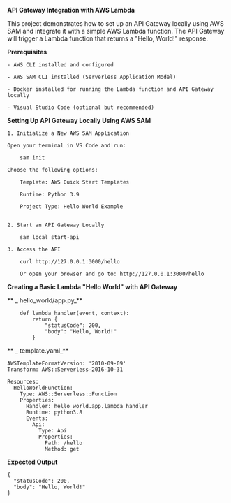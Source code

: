 **API Gateway Integration with AWS Lambda**

This project demonstrates how to set up an API Gateway locally using AWS SAM and integrate it with a simple AWS Lambda function. The API Gateway will trigger a Lambda function that returns a "Hello, World!" response.

**Prerequisites**

    - AWS CLI installed and configured

    - AWS SAM CLI installed (Serverless Application Model)

    - Docker installed for running the Lambda function and API Gateway locally

    - Visual Studio Code (optional but recommended)

**Setting Up API Gateway Locally Using AWS SAM**

    1. Initialize a New AWS SAM Application

    Open your terminal in VS Code and run:
    
        sam init

    Choose the following options:

        Template: AWS Quick Start Templates
        
        Runtime: Python 3.9
        
        Project Type: Hello World Example

   
    2. Start an API Gateway Locally

        sam local start-api

    3. Access the API

        curl http://127.0.0.1:3000/hello
        
        Or open your browser and go to: http://127.0.0.1:3000/hello

**Creating a Basic Lambda "Hello World" with API Gateway**

 **  _ hello_world/app.py_**

        def lambda_handler(event, context):
            return {
                "statusCode": 200,
                "body": "Hello, World!"
            }

 ** _  template.yaml_**

    AWSTemplateFormatVersion: '2010-09-09'
    Transform: AWS::Serverless-2016-10-31
    
    Resources:
      HelloWorldFunction:
        Type: AWS::Serverless::Function
        Properties:
          Handler: hello_world.app.lambda_handler
          Runtime: python3.8
          Events:
            Api:
              Type: Api
              Properties:
                Path: /hello
                Method: get
    
**Expected Output**
    
    {
      "statusCode": 200,
      "body": "Hello, World!"
    }



